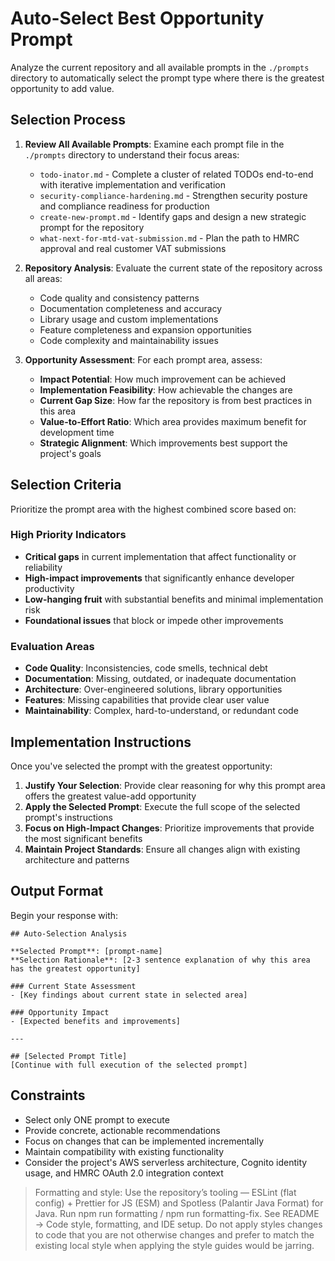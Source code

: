 # Auto-Select Best Opportunity Prompt

Analyze the current repository and all available prompts in the `./prompts` directory to automatically select the prompt type where there is the greatest opportunity to add value.

## Selection Process

1. **Review All Available Prompts**: Examine each prompt file in the `./prompts` directory to understand their focus areas:
   - `todo-inator.md` - Complete a cluster of related TODOs end-to-end with iterative implementation and verification
   - `security-compliance-hardening.md` - Strengthen security posture and compliance readiness for production
   - `create-new-prompt.md` - Identify gaps and design a new strategic prompt for the repository
   - `what-next-for-mtd-vat-submission.md` - Plan the path to HMRC approval and real customer VAT submissions

2. **Repository Analysis**: Evaluate the current state of the repository across all areas:
   - Code quality and consistency patterns
   - Documentation completeness and accuracy
   - Library usage and custom implementations
   - Feature completeness and expansion opportunities
   - Code complexity and maintainability issues

3. **Opportunity Assessment**: For each prompt area, assess:
   - **Impact Potential**: How much improvement can be achieved
   - **Implementation Feasibility**: How achievable the changes are
   - **Current Gap Size**: How far the repository is from best practices in this area
   - **Value-to-Effort Ratio**: Which area provides maximum benefit for development time
   - **Strategic Alignment**: Which improvements best support the project's goals

## Selection Criteria

Prioritize the prompt area with the highest combined score based on:

### High Priority Indicators
- **Critical gaps** in current implementation that affect functionality or reliability
- **High-impact improvements** that significantly enhance developer productivity
- **Low-hanging fruit** with substantial benefits and minimal implementation risk
- **Foundational issues** that block or impede other improvements

### Evaluation Areas
- **Code Quality**: Inconsistencies, code smells, technical debt
- **Documentation**: Missing, outdated, or inadequate documentation
- **Architecture**: Over-engineered solutions, library opportunities
- **Features**: Missing capabilities that provide clear user value
- **Maintainability**: Complex, hard-to-understand, or redundant code

## Implementation Instructions

Once you've selected the prompt with the greatest opportunity:

1. **Justify Your Selection**: Provide clear reasoning for why this prompt area offers the greatest value-add opportunity
2. **Apply the Selected Prompt**: Execute the full scope of the selected prompt's instructions
3. **Focus on High-Impact Changes**: Prioritize improvements that provide the most significant benefits
4. **Maintain Project Standards**: Ensure all changes align with existing architecture and patterns

## Output Format

Begin your response with:

```
## Auto-Selection Analysis

**Selected Prompt**: [prompt-name]
**Selection Rationale**: [2-3 sentence explanation of why this area has the greatest opportunity]

### Current State Assessment
- [Key findings about current state in selected area]

### Opportunity Impact
- [Expected benefits and improvements]

---

## [Selected Prompt Title]
[Continue with full execution of the selected prompt]
```

## Constraints

- Select only ONE prompt to execute
- Provide concrete, actionable recommendations
- Focus on changes that can be implemented incrementally
- Maintain compatibility with existing functionality
- Consider the project's AWS serverless architecture, Cognito identity usage, and HMRC OAuth 2.0 integration context

> Formatting and style: Use the repository’s tooling — ESLint (flat config) + Prettier for JS (ESM) and Spotless (Palantir Java Format) for Java. Run npm run formatting / npm run formatting-fix. See README → Code style, formatting, and IDE setup.
> Do not apply styles changes to code that you are not otherwise changes and prefer to match the existing local style when applying the style guides would be jarring.
